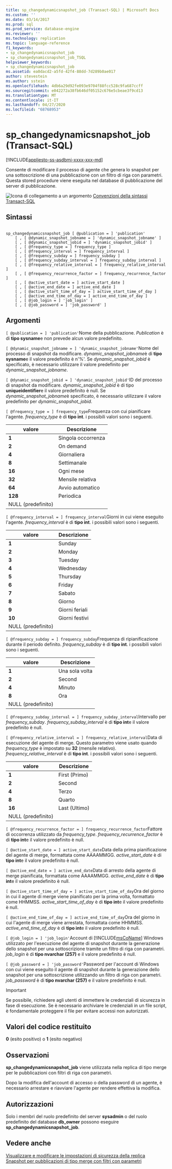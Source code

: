 ```yaml
---
title: sp_changedynamicsnapshot_job (Transact-SQL) | Microsoft Docs
ms.custom: ''
ms.date: 03/14/2017
ms.prod: sql
ms.prod_service: database-engine
ms.reviewer: ''
ms.technology: replication
ms.topic: language-reference
f1_keywords:
- sp_changedynamicsnapshot_job
- sp_changedynamicsnapshot_job_TSQL
helpviewer_keywords:
- sp_changedynamicsnapshot_job
ms.assetid: ea0dacd2-a5fd-42f4-88dd-7d289b0ae017
author: stevestein
ms.author: sstein
ms.openlocfilehash: 4db6a29d92fe093e9704f88fcc528c9fa687ccff
ms.sourcegitcommit: e042272a38fb646df05152c676e5cbeae3f9cd13
ms.translationtype: MT
ms.contentlocale: it-IT
ms.lasthandoff: 04/27/2020
ms.locfileid: "68768953"
---
```

# <a name="sp_changedynamicsnapshot_job-transact-sql"></a>sp_changedynamicsnapshot_job (Transact-SQL)
[!INCLUDE[appliesto-ss-asdbmi-xxxx-xxx-md](../../includes/appliesto-ss-asdbmi-xxxx-xxx-md.md)]

  Consente di modificare il processo di agente che genera lo snapshot per una sottoscrizione di una pubblicazione con un filtro di riga con parametri. Questa stored procedure viene eseguita nel database di pubblicazione del server di pubblicazione.  
  
 ![Icona di collegamento a un argomento](../../database-engine/configure-windows/media/topic-link.gif "Icona di collegamento a un argomento") [Convenzioni della sintassi Transact-SQL](../../t-sql/language-elements/transact-sql-syntax-conventions-transact-sql.md)  
  
## <a name="syntax"></a>Sintassi  
  
```  
  
sp_changedynamicsnapshot_job [ @publication = ] 'publication'  
    [ , [ @dynamic_snapshot_jobname = ] 'dynamic_snapshot_jobname' ]  
    [ , [ @dynamic_snapshot_jobid = ] 'dynamic_snapshot_jobid' ]  
    [ , [ @frequency_type = ] frequency_type ]   
    [ , [ @frequency_interval = ] frequency_interval ]   
    [ , [ @frequency_subday = ] frequency_subday ]   
    [ , [ @frequency_subday_interval = ] frequency_subday_interval ]   
    [ , [ @frequency_relative_interval = ] frequency_relative_interval ]   
    [ , [ @frequency_recurrence_factor = ] frequency_recurrence_factor ]   
    [ , [ @active_start_date = ] active_start_date ]   
    [ , [ @active_end_date = ] active_end_date ]   
    [ , [ @active_start_time_of_day = ] active_start_time_of_day ]   
    [ , [ @active_end_time_of_day = ] active_end_time_of_day ]   
    [ , [ @job_login = ] 'job_login' ]   
    [ , [ @job_password = ] 'job_password' ]   
```  
  
## <a name="arguments"></a>Argomenti  
`[ @publication = ] 'publication'`Nome della pubblicazione. *Publication* è di **tipo sysname**e non prevede alcun valore predefinito.  
  
`[ @dynamic_snapshot_jobname = ] 'dynamic_snapshot_jobname'`Nome del processo di snapshot da modificare. *dynamic_snapshot_jobname*è di **tipo sysname**e il valore predefinito è n'%'. Se *dynamic_snapshot_jobid* è specificato, è necessario utilizzare il valore predefinito per *dynamic_snapshot_jobname*.  
  
`[ @dynamic_snapshot_jobid = ] 'dynamic_snapshot_jobid'`ID del processo di snapshot da modificare. *dynamic_snapshot_jobid* è di tipo **uniqueidentifier**e il valore predefinito è null. Se *dynamic_snapshot_jobname*è specificato, è necessario utilizzare il valore predefinito per *dynamic_snapshot_jobid*.  
  
`[ @frequency_type = ] frequency_type`Frequenza con cui pianificare l'agente. *frequency_type* è di **tipo int**. i possibili valori sono i seguenti.  
  
|valore|Descrizione|  
|-----------|-----------------|  
|**1**|Singola occorrenza|  
|**2**|On demand|  
|**4**|Giornaliera|  
|**8**|Settimanale|  
|**16**|Ogni mese|  
|**32**|Mensile relativa|  
|**64**|Avvio automatico|  
|**128**|Periodica|  
|NULL (predefinito)||  
  
`[ @frequency_interval = ] frequency_interval`Giorni in cui viene eseguito l'agente. *frequency_interval* è di **tipo int**. i possibili valori sono i seguenti.  
  
|valore|Descrizione|  
|-----------|-----------------|  
|**1**|Sunday|  
|**2**|Monday|  
|**3**|Tuesday|  
|**4**|Wednesday|  
|**5**|Thursday|  
|**6**|Friday|  
|**7**|Sabato|  
|**8**|Giorno|  
|**9**|Giorni feriali|  
|**10**|Giorni festivi|  
|NULL (predefinito)||  
  
`[ @frequency_subday = ] frequency_subday`Frequenza di ripianificazione durante il periodo definito. *frequency_subday* è di **tipo int**. i possibili valori sono i seguenti.  
  
|valore|Descrizione|  
|-----------|-----------------|  
|**1**|Una sola volta|  
|**2**|Second|  
|**4**|Minuto|  
|**8**|Ora|  
|NULL (predefinito)||  
  
`[ @frequency_subday_interval = ] frequency_subday_interval`Intervallo per *frequency_subday*. *frequency_subday_interval* è di **tipo int**e il valore predefinito è null.  
  
`[ @frequency_relative_interval = ] frequency_relative_interval`Data di esecuzione del agente di merge. Questo parametro viene usato quando *frequency_type* è impostato su **32** (mensile relativo). *frequency_relative_interval* è di **tipo int**. i possibili valori sono i seguenti.  
  
|valore|Descrizione|  
|-----------|-----------------|  
|**1**|First (Primo)|  
|**2**|Second|  
|**4**|Terzo|  
|**8**|Quarto|  
|**16**|Last (Ultimo)|  
|NULL (predefinito)||  
  
`[ @frequency_recurrence_factor = ] frequency_recurrence_factor`Fattore di occorrenza utilizzato da *frequency_type*. *frequency_recurrence_factor* è di **tipo int**e il valore predefinito è null.  
  
`[ @active_start_date = ] active_start_date`Data della prima pianificazione del agente di merge, formattata come AAAAMMGG. *active_start_date* è di **tipo int**e il valore predefinito è null.  
  
`[ @active_end_date = ] active_end_date`Data di arresto della agente di merge pianificata, formattata come AAAAMMGG. *active_end_date* è di **tipo int**e il valore predefinito è null.  
  
`[ @active_start_time_of_day = ] active_start_time_of_day`Ora del giorno in cui il agente di merge viene pianificato per la prima volta, formattato come HHMMSS. *active_start_time_of_day* è di **tipo int**e il valore predefinito è null.  
  
`[ @active_end_time_of_day = ] active_end_time_of_day`Ora del giorno in cui l'agente di merge viene arrestata, formattata come HHMMSS. *active_end_time_of_day* è di **tipo int**e il valore predefinito è null.  
  
`[ @job_login = ] 'job_login'`Account di [!INCLUDE[msCoName](../../includes/msconame-md.md)] Windows utilizzato per l'esecuzione del agente di snapshot durante la generazione dello snapshot per una sottoscrizione tramite un filtro di riga con parametri. *job_login* è di **tipo nvarchar (257)** e il valore predefinito è null.  
  
`[ @job_password = ] 'job_password'`Password per l'account di Windows con cui viene eseguito il agente di snapshot durante la generazione dello snapshot per una sottoscrizione utilizzando un filtro di riga con parametri. *job_password* è di **tipo nvarchar (257)** e il valore predefinito è null.  
  
> [!IMPORTANT]  
>  Se possibile, richiedere agli utenti di immettere le credenziali di sicurezza in fase di esecuzione. Se è necessario archiviare le credenziali in un file script, è fondamentale proteggere il file per evitare accessi non autorizzati.  
  
## <a name="return-code-values"></a>Valori del codice restituito  
 **0** (esito positivo) o **1** (esito negativo)  
  
## <a name="remarks"></a>Osservazioni  
 **sp_changedynamicsnapshot_job** viene utilizzata nella replica di tipo merge per le pubblicazioni con filtri di riga con parametri.  
  
 Dopo la modifica dell'account di accesso o della password di un agente, è necessario arrestare e riavviare l'agente per rendere effettiva la modifica.  
  
## <a name="permissions"></a>Autorizzazioni  
 Solo i membri del ruolo predefinito del server **sysadmin** o del ruolo predefinito del database **db_owner** possono eseguire **sp_changedynamicsnapshot_job**.  
  
## <a name="see-also"></a>Vedere anche  
 [Visualizzare e modificare le impostazioni di sicurezza della replica](../../relational-databases/replication/security/view-and-modify-replication-security-settings.md)   
 [Snapshot per pubblicazioni di tipo merge con filtri con parametri](../../relational-databases/replication/create-a-snapshot-for-a-merge-publication-with-parameterized-filters.md)  
  
  
